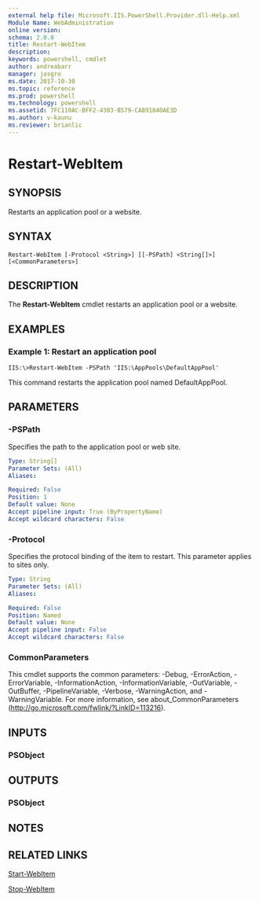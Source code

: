 ```yaml
---
external help file: Microsoft.IIS.PowerShell.Provider.dll-Help.xml
Module Name: WebAdministration
online version: 
schema: 2.0.0
title: Restart-WebItem
description: 
keywords: powershell, cmdlet
author: andreabarr
manager: jasgro
ms.date: 2017-10-30
ms.topic: reference
ms.prod: powershell
ms.technology: powershell
ms.assetid: 7FC110AC-BFF2-4303-B579-CA891840AE3D
ms.author: v-kaunu
ms.reviewer: brianlic
---
```


# Restart-WebItem

## SYNOPSIS
Restarts an application pool or a website.

## SYNTAX

```
Restart-WebItem [-Protocol <String>] [[-PSPath] <String[]>] [<CommonParameters>]
```

## DESCRIPTION
The **Restart-WebItem** cmdlet restarts an application pool or a website.

## EXAMPLES

### Example 1: Restart an application pool
```
IIS:\>Restart-WebItem -PSPath 'IIS:\AppPools\DefaultAppPool'
```

This command restarts the application pool named DefaultAppPool.

## PARAMETERS

### -PSPath
Specifies the path to the application pool or web site.

```yaml
Type: String[]
Parameter Sets: (All)
Aliases: 

Required: False
Position: 1
Default value: None
Accept pipeline input: True (ByPropertyName)
Accept wildcard characters: False
```

### -Protocol
Specifies the protocol binding of the item to restart.
This parameter applies to sites only.

```yaml
Type: String
Parameter Sets: (All)
Aliases: 

Required: False
Position: Named
Default value: None
Accept pipeline input: False
Accept wildcard characters: False
```

### CommonParameters
This cmdlet supports the common parameters: -Debug, -ErrorAction, -ErrorVariable, -InformationAction, -InformationVariable, -OutVariable, -OutBuffer, -PipelineVariable, -Verbose, -WarningAction, and -WarningVariable. For more information, see about_CommonParameters (http://go.microsoft.com/fwlink/?LinkID=113216).

## INPUTS

### PSObject

## OUTPUTS

### PSObject

## NOTES

## RELATED LINKS

[Start-WebItem](./Start-WebItem.md)

[Stop-WebItem](./Stop-WebItem.md)

